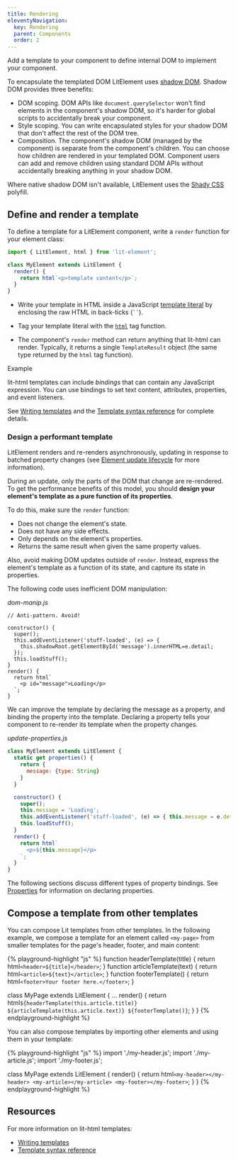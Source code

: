 ```yaml
---
title: Rendering
eleventyNavigation:
  key: Rendering
  parent: Components
  order: 2
---
```


Add a template to your component to define internal DOM to implement your component.

To encapsulate the templated DOM LitElement uses
[shadow DOM](https://developers.google.com/web/fundamentals/web-components/shadowdom).
Shadow DOM provides three benefits:

* DOM scoping. DOM APIs like `document.querySelector` won't find elements in the
  component's shadow DOM, so it's harder for global scripts to accidentally break your component.
* Style scoping. You can write encapsulated styles for your shadow DOM that don't
  affect the rest of the DOM tree.
* Composition. The component's shadow DOM (managed by the component) is separate from the component's children. You can choose how children are rendered in your templated DOM. Component users can add and remove children using standard DOM APIs without accidentally breaking anything in your shadow DOM.

Where native shadow DOM isn't available, LitElement
uses the [Shady CSS](https://github.com/webcomponents/polyfills/tree/master/packages/shadycss) polyfill.


## Define and render a template

To define a template for a LitElement component, write a `render` function for your element class:

```js
import { LitElement, html } from 'lit-element';

class MyElement extends LitElement {
  render() {
    return html`<p>template content</p>`;
  }
}
```

*   Write your template in HTML inside a JavaScript [template literal](https://developer.mozilla.org/en-US/docs/Web/JavaScript/Reference/Template_literals) by enclosing the raw HTML in back-ticks
    (<code>``</code>).


*   Tag your template literal with the [`html`](https://lit-html.polymer-project.org/api/modules/lit_html.html#html)
    tag function.

*   The component's `render` method can return anything that lit-html can render. Typically, it
    returns a single `TemplateResult` object (the same type returned by the `html` tag function).

Example

<code-sample project-src="/samples/docs/templates/define/project.json">
</code-sample>

lit-html templates can include _bindings_ that can contain any JavaScript expression. You can use bindings to set text content, attributes, properties, and event listeners.

See [Writing templates](/guide/templates/writing-templates)
and the [Template syntax reference](/guide/templates/template-reference) for complete details.

### Design a performant template

LitElement renders and re-renders asynchronously, updating in response to batched property changes (see [Element update lifecycle](#lifecycle) for more information).

During an update, only the parts of the DOM that change are re-rendered. To get the performance benefits of this model, you should **design your element's template as a pure function of its properties**.

To do this, make sure the `render` function:

* Does not change the element's state.
* Does not have any side effects.
* Only depends on the element's properties.
* Returns the same result when given the same property values.

Also, avoid making DOM updates outside of `render`. Instead, express the element's template as a function of its state, and capture its state in properties.

The following code uses inefficient DOM manipulation:

_dom-manip.js_

```text
// Anti-pattern. Avoid!

constructor() {
  super();
  this.addEventListener('stuff-loaded', (e) => {
    this.shadowRoot.getElementById('message').innerHTML=e.detail;
  });
  this.loadStuff();
}
render() {
  return html`
    <p id="message">Loading</p>
  `;
}
```

We can improve the template by declaring the message as a property, and binding the property into the template. Declaring a property tells your component to re-render its template when the property changes.


_update-properties.js_

```js
class MyElement extends LitElement {
  static get properties() {
    return {
      message: {type: String}
    }
  }

  constructor() {
    super();
    this.message = 'Loading';
    this.addEventListener('stuff-loaded', (e) => { this.message = e.detail } );
    this.loadStuff();
  }
  render() {
    return html`
      <p>${this.message}</p>
    `;
  }
}
```

<code-sample project-src="/samples/docs/templates/design/project.json"></code-sample>

The following sections discuss different types of property bindings. See [Properties](properties) for information on declaring properties.

## Compose a template from other templates

You can compose Lit templates from other templates. In the following example, we compose a template for an element called `<my-page>` from smaller templates for the page's header, footer, and main content:

{% playground-highlight "js" %}
  function headerTemplate(title) {
    return html`<header>${title}</header>`;
  }
  function articleTemplate(text) {
    return html`<article>${text}</article>`;
  }
  function footerTemplate() {
    return html`<footer>Your footer here.</footer>`;
  }

class MyPage extends LitElement {
  ...
  render() {
    return html`
      ${headerTemplate(this.article.title)}
      ${articleTemplate(this.article.text)}
      ${footerTemplate()}
    `;
  }
}
{% endplayground-highlight %}

<code-sample project-src="/samples/docs/templates/compose/project.json"></code-sample>

You can also compose templates by importing other elements and using them in your template:

{% playground-highlight "js" %}
import './my-header.js';
import './my-article.js';
import './my-footer.js';

class MyPage extends LitElement {
  render() {
    return html`
      <my-header></my-header>
      <my-article></my-article>
      <my-footer></my-footer>
    `;
  }
}
{% endplayground-highlight %}

<code-sample project-src="/samples/docs/templates/composeimports/project.json"></code-sample>


## Resources

For more information on lit-html templates:

* [Writing templates](/guide/templates/writing-templates)
* [Template syntax reference](/guide/templates/template-reference)


